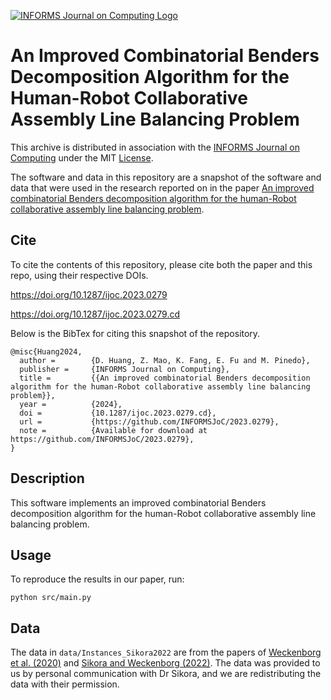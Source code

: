 [![INFORMS Journal on Computing Logo](https://INFORMSJoC.github.io/logos/INFORMS_Journal_on_Computing_Header.jpg)](https://pubsonline.informs.org/journal/ijoc)

# An Improved Combinatorial Benders Decomposition Algorithm for the Human-Robot Collaborative Assembly Line Balancing Problem

This archive is distributed in association with the [INFORMS Journal on Computing](https://pubsonline.informs.org/journal/ijoc)
under the MIT [License](LICENSE.md).

The software and data in this repository are a snapshot of the software and data
that were used in the research reported on in the paper
[An improved combinatorial Benders decomposition algorithm for the human-Robot collaborative assembly line balancing problem](https://doi.org/10.1287/ijoc.2023.0279).

## Cite

To cite the contents of this repository, please cite both the paper and this
repo, using their respective DOIs.

https://doi.org/10.1287/ijoc.2023.0279

https://doi.org/10.1287/ijoc.2023.0279.cd

Below is the BibTex for citing this snapshot of the repository.

```
@misc{Huang2024,
  author =        {D. Huang, Z. Mao, K. Fang, E. Fu and M. Pinedo},
  publisher =     {INFORMS Journal on Computing},
  title =         {{An improved combinatorial Benders decomposition algorithm for the human-Robot collaborative assembly line balancing problem}},
  year =          {2024},
  doi =           {10.1287/ijoc.2023.0279.cd},
  url =           {https://github.com/INFORMSJoC/2023.0279},
  note =          {Available for download at https://github.com/INFORMSJoC/2023.0279},
}
```

## Description

This software implements an improved combinatorial Benders decomposition
algorithm for the human-Robot collaborative assembly line balancing problem.

## Usage

To reproduce the results in our paper, run:
```
python src/main.py
```

## Data

The data in `data/Instances_Sikora2022` are from the papers of [Weckenborg et al. (2020)](http://dx.doi.org/10.1007/s40685-019-0101-y)
and [Sikora and Weckenborg (2022)](https://dx.doi.org/10.1080/00207543.2022.2093684).
The data was provided to us by personal communication with Dr Sikora, and we are
redistributing the data with their permission.
